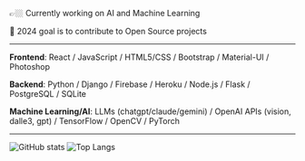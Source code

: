👉🏼 Currently working on AI and Machine Learning

🚀 2024 goal is to contribute to Open Source projects

---

**Frontend**: React / JavaScript / HTML5/CSS / Bootstrap / Material-UI / Photoshop

**Backend**: Python / Django / Firebase / Heroku / Node.js / Flask / PostgreSQL / SQLite

**Machine Learning/AI**: LLMs (chatgpt/claude/gemini) / OpenAI APIs (vision, dalle3, gpt) / TensorFlow / OpenCV / PyTorch

---

 ![GitHub stats](https://github-readme-stats.vercel.app/api?username=babaraza&show_icons=true&hide_border=true&hide_rank=true&theme=transparent)  ![Top Langs](https://github-readme-stats.vercel.app/api/top-langs/?username=babaraza&layout=donut&theme=transparent&hide_border=true)

